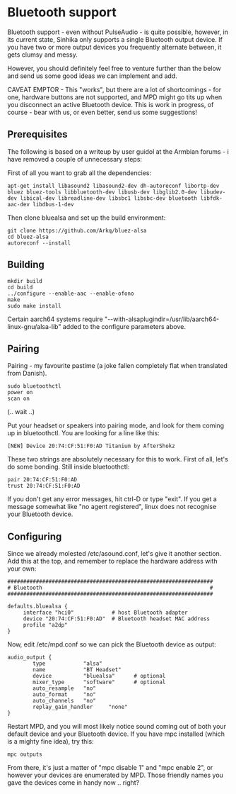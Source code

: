 # Bluetooth support

Bluetooth support - even without PulseAudio - is quite possible, however, in its current state, Sinhika only supports a single Bluetooth output device. If you have two or more output devices you frequently alternate between, it gets clumsy and messy.

However, you should definitely feel free to venture further than the below and send us some good ideas we can implement and add.

CAVEAT EMPTOR - This "works", but there are a lot of shortcomings - for one, hardware buttons are not supported, and MPD might go tits up when you disconnect an active Bluetooth device. This is work in progress, of course - bear with us, or even better, send us some suggestions!

## Prerequisites

The following is based on a writeup by user guidol at the Armbian forums - i have removed a couple of unnecessary steps:

First of all you want to grab all the dependencies:
```
apt-get install libasound2 libasound2-dev dh-autoreconf libortp-dev bluez bluez-tools libbluetooth-dev libusb-dev libglib2.0-dev libudev-dev libical-dev libreadline-dev libsbc1 libsbc-dev bluetooth libfdk-aac-dev libdbus-1-dev
```

Then clone bluealsa and set up the build environment:

```
git clone https://github.com/Arkq/bluez-alsa
cd bluez-alsa
autoreconf --install
```

## Building

```
mkdir build
cd build
../configure --enable-aac --enable-ofono
make
sudo make install
```

Certain aarch64 systems require "--with-alsaplugindir=/usr/lib/aarch64-linux-gnu/alsa-lib" added to the configure parameters above.

## Pairing

Pairing - my favourite pastime (a joke fallen completely flat when translated from Danish).

```
sudo bluetoothctl
power on
scan on
```
(.. wait ..)

Put your headset or speakers into pairing mode, and look for them coming up in bluetoothctl. You are looking for a line like this:

```
[NEW] Device 20:74:CF:51:F0:AD Titanium by AfterShokz
```

These two strings are absolutely necessary for this to work. First of all, let's do some bonding. Still inside bluetoothctl:

```
pair 20:74:CF:51:F0:AD
trust 20:74:CF:51:F0:AD
```

If you don't get any error messages, hit ctrl-D or type "exit". If you get a message somewhat like "no agent registered", linux does not recognise your Bluetooth device.

## Configuring

Since we already molested /etc/asound.conf, let's give it another section. Add this at the top, and remember to replace the hardware address with your own:

```
#################################################################
# Bluetooth                                                     #
#################################################################

defaults.bluealsa {
     interface "hci0"            # host Bluetooth adapter
     device "20:74:CF:51:F0:AD"  # Bluetooth headset MAC address
     profile "a2dp"
}
```

Now, edit /etc/mpd.conf so we can pick the Bluetooth device as output:

```
audio_output {
        type            "alsa"
        name            "BT Headset"
        device          "bluealsa"      # optional
        mixer_type      "software"      # optional
        auto_resample   "no"
        auto_format     "no"
        auto_channels   "no"
        replay_gain_handler     "none"
}
```

Restart MPD, and you will most likely notice sound coming out of both your default device and your Bluetooth device. If you have mpc installed (which is a mighty fine idea), try this:

```
mpc outputs
```

From there, it's just a matter of "mpc disable 1" and "mpc enable 2", or however your devices are enumerated by MPD. Those friendly names you gave the devices come in handy now .. right?
